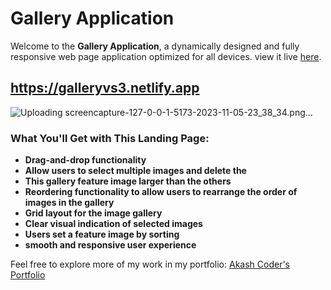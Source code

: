 # Gallery Application

Welcome to the **Gallery Application**, a dynamically designed and fully responsive web page application optimized for all devices. view it live [here](https://galleryvs3.netlify.app).
## https://galleryvs3.netlify.app

![Uploading screencapture-127-0-0-1-5173-2023-11-05-23_38_34.png…]()

### What You'll Get with This Landing Page:
- **Drag-and-drop functionality**
- **Allow users to select multiple images and delete the**
- **This gallery feature image larger than the others**
- **Reordering functionality to allow users to rearrange the order of images in the gallery**
- **Grid layout for the image gallery**
- **Clear visual indication of selected images**
- **Users set a feature image by sorting**
- **smooth and responsive user experience**

Feel free to explore more of my work in my portfolio: [Akash Coder's Portfolio](https://www.fiverr.com/akash_coder)
